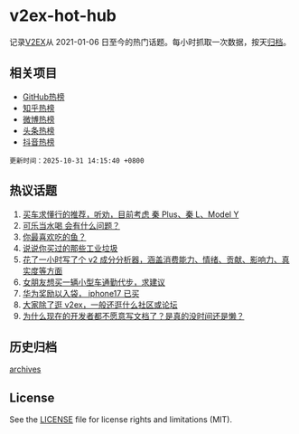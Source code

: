 # v2ex-hot-hub

 记录[V2EX](https://www.v2ex.com/)从 2021-01-06 日至今的热门话题。每小时抓取一次数据，按天[归档](archives)。
 
 ## 相关项目

- [GitHub热榜](https://github.com/snaildev/github-hot-hub)
- [知乎热榜](https://github.com/snaildev/zhihu-hot-hub)
- [微博热榜](https://github.com/snaildev/weibo-hot-hub)
- [头条热榜](https://github.com/snaildev/toutiao-hot-hub)
- [抖音热榜](https://github.com/snaildev/douyin-hot-hub)


 `更新时间：2025-10-31 14:15:40 +0800`

## 热议话题

1. [买车求懂行的推荐，听劝，目前考虑 秦 Plus、秦 L、Model Y](https://www.v2ex.com/t/1169581)
1. [可乐当水喝 会有什么问题？](https://www.v2ex.com/t/1169449)
1. [你最喜欢吃的鱼？](https://www.v2ex.com/t/1169494)
1. [说说你买过的那些工业垃圾](https://www.v2ex.com/t/1169574)
1. [花了一小时写了个 v2 成分分析器，涵盖消费能力、情绪、贡献、影响力、真实度等方面](https://www.v2ex.com/t/1169590)
1. [女朋友想买一辆小型车通勤代步，求建议](https://www.v2ex.com/t/1169573)
1. [华为奖励以入袋， iphone17 已买](https://www.v2ex.com/t/1169592)
1. [大家除了逛 v2ex，一般还逛什么社区或论坛](https://www.v2ex.com/t/1169584)
1. [为什么现在的开发者都不愿意写文档了？是真的没时间还是懒？](https://www.v2ex.com/t/1169550)

## 历史归档

[archives](archives)

## License

See the [LICENSE](LICENSE) file for license rights and limitations (MIT).
